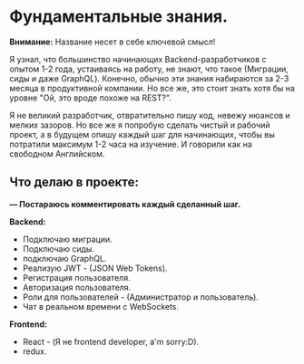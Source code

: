 # Фундаментальные знания.

**Внимание:** Название несет в себе ключевой смысл!

Я узнал, что большинство начинающих Backend-разработчиков с опытом 1-2 года, устаиваясь на работу, не знают, что такое (Миграции, сиды и даже GraphQL). 
Конечно, обычно эти знания набираются за 2-3 месяца в продуктивной компании. 
Но все же, это стоит знать хотя бы на уровне "Ой, это вроде похоже на REST?".

Я не великий разработчик, отвратительно пишу код, невежу нюансов и мелких зазоров. 
Но все же я попробую сделать чистый и рабочий проект, а в будущем опишу каждый шаг для начинающих, чтобы вы потратили максимум 1-2 часа на изучение. И говорили как на свободном Английском.

## Что делаю в проекте:

**— Постараюсь комментировать каждый сделанный шаг.**

**Backend:**
- Подключаю миграции.
- Подключаю сиды.
- подключаю GraphQL.
- Реализую JWT - (JSON Web Tokens).
- Регистрация пользователя.
- Авторизация пользователя.
- Роли для пользователей - (Администратор и пользователь).
- Чат в реальном времени с WebSockets.

**Frontend:**
- React - (Я не frontend developer, a'm sorry:D).
- redux.
